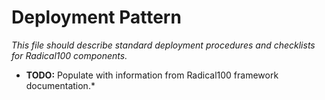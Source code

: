 # Deployment Pattern

*This file should describe standard deployment procedures and checklists for Radical100 components.*

* **TODO:** Populate with information from Radical100 framework documentation.*
